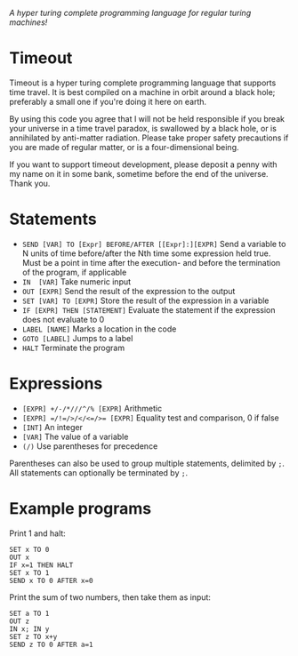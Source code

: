 _A hyper turing complete programming language for regular turing machines!_


# Timeout
Timeout is a hyper turing complete programming language that supports time travel. It is best compiled on a machine in orbit around a black hole; preferably a small one if you're doing it here on earth.

By using this code you agree that I will not be held responsible if you break your universe in a time travel paradox, is swallowed by a black hole, or is annihilated by anti-matter radiation. Please take proper safety precautions if you are made of regular matter, or is a four-dimensional being.

If you want to support timeout development, please deposit a penny with my name on it in some bank, sometime before the end of the universe. Thank you.


# Statements
* `SEND [VAR] TO [Expr] BEFORE/AFTER [[Expr]:][EXPR]` Send a variable to N units of time before/after the Nth time some expression held true. Must be a point in time after the execution- and before the termination of the program, if applicable
* `IN  [VAR]`  Take numeric input
* `OUT [EXPR]` Send the result of the expression to the output
* `SET [VAR] TO [EXPR]` Store the result of the expression in a variable
* `IF [EXPR] THEN [STATEMENT]` Evaluate the statement if the expression does not evaluate to 0
* `LABEL [NAME]` Marks a location in the code
* `GOTO [LABEL]` Jumps to a label
* `HALT` Terminate the program

# Expressions
* `[EXPR] +/-/*///^/% [EXPR]` Arithmetic
* `[EXPR] =/!=/>/</<=/>= [EXPR]` Equality test and comparison, 0 if false
* `[INT]` An integer
* `[VAR]` The value of a variable
* `(/)` Use parentheses for precedence

Parentheses can also be used to group multiple statements, delimited by `;`. All statements can optionally be terminated by `;`.

# Example programs

Print 1 and halt:
```
SET x TO 0
OUT x
IF x=1 THEN HALT
SET x TO 1
SEND x TO 0 AFTER x=0
```

Print the sum of two numbers, then take them as input:
```
SET a TO 1
OUT z
IN x; IN y
SET z TO x+y
SEND z TO 0 AFTER a=1
```
